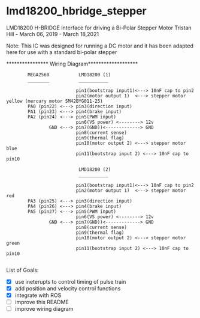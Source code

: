 # lmd18200_hbridge_stepper

LMD18200 H-BRIDGE Interface for driving a Bi-Polar Stepper Motor
Tristan Hill - March 06, 2019 - March 18,2021

Note: This IC was designed for running a DC motor and it has been adapted here for use with a standard bi-polar stepper

**************** Wiring Diagram******************* 
```
  		MEGA2560           LMD18200 (1)
  		________           ___________                     

                          pin1(bootstrap input1)<---> 10nF cap to pin2
                          pin2(motor output 1)  <---> stepper motor yellow (mercury motor SM42BYG011-25)
        PA0 (pin22) <---> pin3(direction input) 
        PA1 (pin23) <---> pin4(brake input)
        PA2 (pin24) <---> pin5(PWM input)  
                          pin6(VS power) <--------> 12v
                GND <---> pin7(GND))<-------------> GND 
                          pin8(current sense)
                          pin9(thermal flag)
                          pin10(motor output 2) <---> stepper motor blue
                          pin11(bootstrap input 2) <---> 10nF cap to pin10

                           LMD18200 (2)
                           ___________ 
                            
                          pin1(bootstrap input1)<---> 10nF cap to pin2
                          pin2(motor output 1)  <---> stepper motor red
        PA3 (pin25) <---> pin3(direction input) 
        PA4 (pin26) <---> pin4(brake input)
        PA5 (pin27) <---> pin5(PWM input)  
                          pin6(VS power) <--------> 12v
                GND <---> pin7(GND))<-------------> GND 
                          pin8(current sense)
                          pin9(thermal flag)
                          pin10(motor output 2) <---> stepper motor green
                          pin11(bootstrap input 2) <---> 10nF cap to pin10
                          
```

List of Goals:
- [x] use ineterupts to control timing of pulse train 
- [x] add position and velocity control functions
- [x] integrate with ROS
- [ ] improve this README
- [ ] improve wiring diagram
